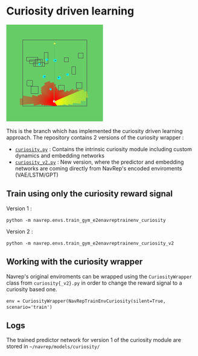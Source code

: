 # Curiosity driven learning 
![varch](media/curiosity_encoded_5_lstm.gif)

This is the branch which has implemented the curiosity driven learning approach.
The repository contains 2 versions of the curiosity wrapper :

- [`curiosity.py`](navrep/models/curiosity.py)  : Contains the intrinsic curiosity module including custom dynamics and embedding networks
- [`curiosity_v2.py`](navrep/models/curiosity_v2.py) : New version, where the predictor and embedding networks are coming directly from NavRep's encoded enviroments (VAE/LSTM/GPT)


## Train using only the curiosity reward signal
Version 1 : 
```
python -m navrep.envs.train_gym_e2enavreptrainenv_curiosity
```
Version 2 : 
```
python -m navrep.envs.train_gym_e2enavreptrainenv_curiosity_v2
```
## Working with the curiosity wrapper
Navrep's original enviroments can be wrapped using the `CuriosityWrapper` class from `curiosity{_v2}.py` in order to change the reward signal to a curiosity based one.
```
env = CuriosityWrapper(NavRepTrainEnvCuriosity(silent=True, scenario='train')
```

## Logs
The trained predictor network for version 1 of the curiosity module are stored in `~/navrep/models/curiosity/`
